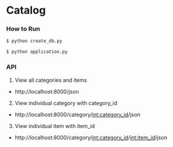 # Catalog

### How to Run

```sh
$ python create_db.py
```

```sh
$ python application.py
```

### API

1. View all categories and items
* http://localhost:8000/json

2. View individual category with category_id
* http://localhost:8000/category/<int:category_id>/json

3. View individual item with item_id
* http://localhost:8000/category/<int:category_id>/<int:item_id>/json
